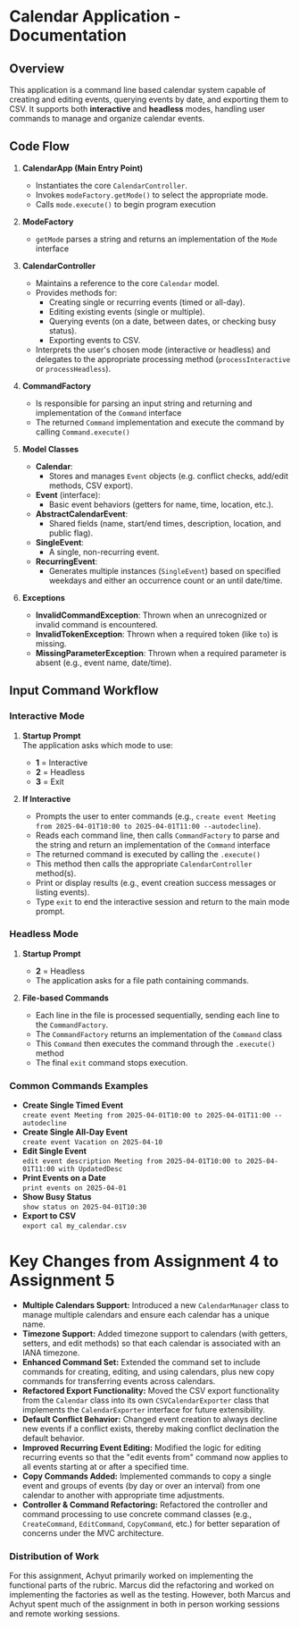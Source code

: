 # Calendar Application - Documentation

## Overview
This application is a command line based calendar system capable of creating and editing events, querying events by date, and exporting them to CSV. It supports both **interactive** and **headless** modes, handling user commands to manage and organize calendar events.

## Code Flow

1. **CalendarApp (Main Entry Point)**
    - Instantiates the core `CalendarController`.
    - Invokes `modeFactory.getMode()` to select the appropriate mode.
    - Calls `mode.execute()` to begin program execution
   
2. **ModeFactory**
   - `getMode` parses a string and returns an implementation of the `Mode` interface

3. **CalendarController**
    - Maintains a reference to the core `Calendar` model.
    - Provides methods for:
        - Creating single or recurring events (timed or all-day).
        - Editing existing events (single or multiple).
        - Querying events (on a date, between dates, or checking busy status).
        - Exporting events to CSV.
    - Interprets the user's chosen mode (interactive or headless) and delegates to the appropriate processing method (`processInteractive` or `processHeadless`).

4. **CommandFactory**
    - Is responsible for parsing an input string and returning and implementation of the `Command` interface
    - The returned `Command` implementation and execute the command by calling `Command.execute()`

5. **Model Classes**
    - **Calendar**:
        - Stores and manages `Event` objects (e.g. conflict checks, add/edit methods, CSV export).
    - **Event** (interface):
        - Basic event behaviors (getters for name, time, location, etc.).
    - **AbstractCalendarEvent**:
        - Shared fields (name, start/end times, description, location, and public flag).
    - **SingleEvent**:
        - A single, non-recurring event.
    - **RecurringEvent**:
        - Generates multiple instances (`SingleEvent`) based on specified weekdays and either an occurrence count or an until date/time.

6. **Exceptions**
    - **InvalidCommandException**: Thrown when an unrecognized or invalid command is encountered.
    - **InvalidTokenException**: Thrown when a required token (like `to`) is missing.
    - **MissingParameterException**: Thrown when a required parameter is absent (e.g., event name, date/time).

## Input Command Workflow

### Interactive Mode
1. **Startup Prompt**  
   The application asks which mode to use:
    - **1** = Interactive
    - **2** = Headless
    - **3** = Exit

2. **If Interactive**
    - Prompts the user to enter commands (e.g., `create event Meeting from 2025-04-01T10:00 to 2025-04-01T11:00 --autodecline`).
    - Reads each command line, then calls `CommandFactory` to parse and the string and return an implementation of the `Command` interface
    - The returned command is executed by calling the `.execute()`
    - This method then calls the appropriate `CalendarController` method(s).
    - Print or display results (e.g., event creation success messages or listing events).
    - Type `exit` to end the interactive session and return to the main mode prompt.

### Headless Mode
1. **Startup Prompt**
    - **2** = Headless
    - The application asks for a file path containing commands.

2. **File-based Commands**
    - Each line in the file is processed sequentially, sending each line to the `CommandFactory`.
    - The `CommandFactory` returns an implementation of the `Command` class
    - This `Command` then executes the command through the `.execute()` method
    - The final `exit` command stops execution.

### Common Commands Examples
- **Create Single Timed Event**  
  `create event Meeting from 2025-04-01T10:00 to 2025-04-01T11:00 --autodecline`
- **Create Single All-Day Event**  
  `create event Vacation on 2025-04-10`
- **Edit Single Event**  
  `edit event description Meeting from 2025-04-01T10:00 to 2025-04-01T11:00 with UpdatedDesc`
- **Print Events on a Date**  
  `print events on 2025-04-01`
- **Show Busy Status**  
  `show status on 2025-04-01T10:30`
- **Export to CSV**  
  `export cal my_calendar.csv`

# Key Changes from Assignment 4 to Assignment 5

- **Multiple Calendars Support:** Introduced a new `CalendarManager` class to manage multiple calendars and ensure each calendar has a unique name.
- **Timezone Support:** Added timezone support to calendars (with getters, setters, and edit methods) so that each calendar is associated with an IANA timezone.
- **Enhanced Command Set:** Extended the command set to include commands for creating, editing, and using calendars, plus new copy commands for transferring events across calendars.
- **Refactored Export Functionality:** Moved the CSV export functionality from the `Calendar` class into its own `CSVCalendarExporter` class that implements the `CalendarExporter` interface for future extensibility.
- **Default Conflict Behavior:** Changed event creation to always decline new events if a conflict exists, thereby making conflict declination the default behavior.
- **Improved Recurring Event Editing:** Modified the logic for editing recurring events so that the "edit events from" command now applies to all events starting at or after a specified time.
- **Copy Commands Added:** Implemented commands to copy a single event and groups of events (by day or over an interval) from one calendar to another with appropriate time adjustments.
- **Controller & Command Refactoring:** Refactored the controller and command processing to use concrete command classes (e.g., `CreateCommand`, `EditCommand`, `CopyCommand`, etc.) for better separation of concerns under the MVC architecture.

### Distribution of Work
For this assignment, Achyut primarily worked on implementing the functional parts of the rubric.
Marcus did the refactoring and worked on implementing the factories as well as the testing. 
However, both Marcus and Achyut spent much of the assignment in both in person working sessions and remote working sessions.
